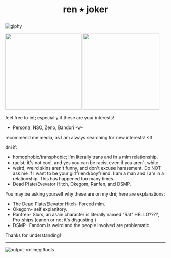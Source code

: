 # **<p align="center">ren ٭ joker<p align="center">**

![giphy](https://github.com/renaster/renaster/assets/163688658/9980633d-40d1-4b80-be57-45540b8f759f)

<img src="https://github.com/renaster/renaster/assets/163688658/61c0f8df-8001-4ada-b662-45d51bb4b3d5" width="240">
<img src="https://github.com/renaster/renaster/assets/163688658/61c0f8df-8001-4ada-b662-45d51bb4b3d5" width="240">




feel free to int; especially if these are your interests!
- Persona, NSO, Zeno, Bandori -w-

recommend me media, as I am always searching for new interests! <3

dni if:
- homophobic/transphobic; I'm literally trans and in a mlm relationship.
- racist; it's not cool, and yes you can be racist even if you aren't white.
- weird; weird skins aren't funny, and don't excuse harassment. Do NOT ask me if I want to be your girlfriend/boyfriend. I am a man and I am in a relationship. This has happened too many times.
- Dead Plate/Evevator Hitch, Okegom, Ranfen, and DSMP.

You may be asking yourself why these are on my dni; here are explanations:
- The Dead Plate/Elevator Hitch- Forced mlm.
- Okegom- self explanitory.
- Ranfren- Slurs, an asain character is literally named "Rat" HELLO????, Pro-ships (canon or not it's disgusting.)
- DSMP- Fandom is weird and the people involved are problematic.

Thanks for understanding!

-----

![output-onlinegiftools](https://github.com/renaster/renaster/assets/163688658/4cd8ed41-f692-41b5-9d51-0c9eef32586c)
